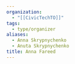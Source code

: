 ```yaml
---
organization:
  - "[[CivicTechTO]]"
tags:
  - type/organizer
aliases:
  - Anna Skrypnychenko
  - Anuta Skrypnychenko
title: Anna Fareed
---
```

